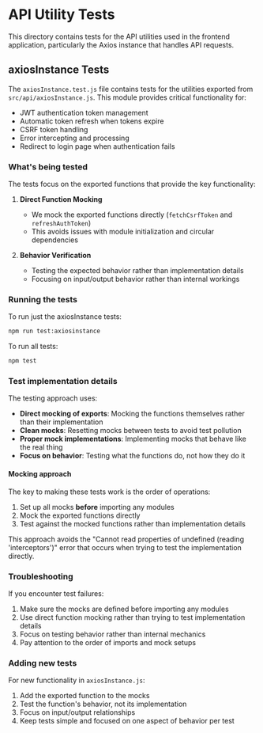# API Utility Tests

This directory contains tests for the API utilities used in the frontend application, particularly the Axios instance that handles API requests.

## axiosInstance Tests

The `axiosInstance.test.js` file contains tests for the utilities exported from `src/api/axiosInstance.js`.
This module provides critical functionality for:

- JWT authentication token management
- Automatic token refresh when tokens expire
- CSRF token handling
- Error intercepting and processing
- Redirect to login page when authentication fails

### What's being tested

The tests focus on the exported functions that provide the key functionality:

1. **Direct Function Mocking**
   - We mock the exported functions directly (`fetchCsrfToken` and `refreshAuthToken`)
   - This avoids issues with module initialization and circular dependencies

2. **Behavior Verification**
   - Testing the expected behavior rather than implementation details
   - Focusing on input/output behavior rather than internal workings

### Running the tests

To run just the axiosInstance tests:

```bash
npm run test:axiosinstance
```

To run all tests:

```bash
npm test
```

### Test implementation details

The testing approach uses:

- **Direct mocking of exports**: Mocking the functions themselves rather than their implementation
- **Clean mocks**: Resetting mocks between tests to avoid test pollution
- **Proper mock implementations**: Implementing mocks that behave like the real thing
- **Focus on behavior**: Testing what the functions do, not how they do it

#### Mocking approach

The key to making these tests work is the order of operations:

1. Set up all mocks **before** importing any modules
2. Mock the exported functions directly
3. Test against the mocked functions rather than implementation details

This approach avoids the "Cannot read properties of undefined (reading 'interceptors')" error
that occurs when trying to test the implementation directly.

### Troubleshooting

If you encounter test failures:

1. Make sure the mocks are defined before importing any modules
2. Use direct function mocking rather than trying to test implementation details
3. Focus on testing behavior rather than internal mechanics
4. Pay attention to the order of imports and mock setups

### Adding new tests

For new functionality in `axiosInstance.js`:

1. Add the exported function to the mocks
2. Test the function's behavior, not its implementation
3. Focus on input/output relationships
4. Keep tests simple and focused on one aspect of behavior per test 